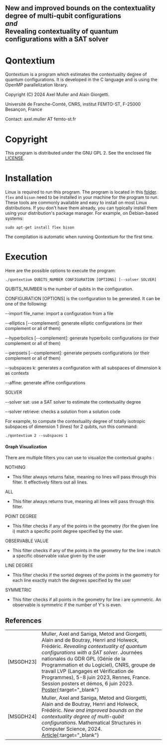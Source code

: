 ## New and improved bounds on the contextuality degree of multi-qubit configurations <br> _and_ <br> Revealing contextuality of quantum configurations with a SAT solver

Qontextium
==========

Qontextium is a program which estimates the contextuality degree 
of quantum configurations. It is developed in the C language and is 
using the OpenMP parallelization library.

Copyright (C) 2024 Axel Muller and Alain Giorgetti.

Université de Franche-Comté, CNRS, institut FEMTO-ST, F-25000 Besançon, France

Contact: axel.muller AT femto-st.fr

Copyright
=========

This program is distributed under the GNU GPL 2. See the enclosed file [LICENSE](./LICENSE).

Installation
============

Linux is required to run this program.
The program is located in this [folder](https://github.com/quantcert/quantcert.github.io/tree/master/contextualityDegree).
`flex` and `bison` need to be installed in your machine for the program to run.
These tools are commonly available and easy to install on most Linux distributions. 
If you don't have them already, you can typically install them using your distribution's package manager. 
For example, on Debian-based systems: 

    sudo apt-get install flex bison

The compilation is automatic when running Qontextium for the first time.

Execution
=========

Here are the possible options to execute the program:

    ./qontextium QUBITS_NUMBER CONFIGURATION [OPTIONS] [--solver SOLVER]

QUBITS_NUMBER is the number of qubits in the configuration.

CONFIGURATION [OPTIONS] is the configuration to be generated. It can be one of the following:

--import file_name: import a configuration from a file

--elliptics [--complement]: generate elliptic configurations (or their complement or all of them)

--hyperbolics [--complement]: generate hyperbolic configurations (or their complement or all of them)

--perpsets [--complement]: generate perpsets configurations (or their complement or all of them)

--subspaces k: generates a configuration with all subspaces of dimension k as contexts

--affine: generate affine configurations

SOLVER

--solver sat: use a SAT solver to estimate the contextuality degree

--solver retrieve: checks a solution from a solution code

For example, to compute the contextuality degree of totally isotropic subspaces of dimension 1 
(lines) for 2 qubits, run this command:

    ./qontextium 2 --subspaces 1

#### Graph Visualization

There are multiple filters you can use to visualize the contextual graphs :

NOTHING
- This filter always returns false, meaning no lines will pass through this filter. It effectively filters out all lines.


ALL
- This filter always returns true, meaning all lines will pass through this filter.


POINT DEGREE
- This filter checks if any of the points in the geometry (for the given line i) match a specific point degree specified by the user.


OBSERVABLE VALUE
- This filter checks if any of the points in the geometry for the line i match a specific observable value given by the user


LINE DEGREE
- This filter checks if the sorted degrees of the points in the geometry for each line exactly match the degrees specified by the user


SYMMETRIC
- This filter checks if all points in the geometry for line i are symmetric. An observable is symmetric if the number of Y's is even.

## References

|                         |                                                    |
|-------------------------|----------------------------------------------------|
|<a id="MSGDH23"/>[MSGDH23]|Muller, Axel and Saniga, Metod and Giorgetti, Alain and de Boutray, Henri and Holweck, Frédéric. *Revealing contextuality of quantum configurations with a SAT solver*. Journées nationales du GDR GPL (Génie de la Programmation et du Logiciel), CNRS, groupe de travail LVP (Langages et Vérification de Programmes), 5-8 juin 2023, Rennes, France. Session posters et démos, 6 juin 2023. [Poster](23poster.pdf){:target="_blank"}|
|<a id="MSGDH24"/>[MSGDH24]|Muller, Axel and Saniga, Metod and Giorgetti, Alain and de Boutray, Henri and Holweck, Frédéric. *New and improved bounds on the contextuality degree of multi-qubit configurations*. Mathematical Structures in Computer Science, 2024. [Article](https://doi.org/10.1017/S0960129524000057){:target="_blank"}|

